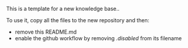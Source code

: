 This is a template for a new knowledge base.. 

To use it, copy all the files to the new repository and then:

- remove this README.md
- enable the github workflow by removing _.disabled_ from its filename